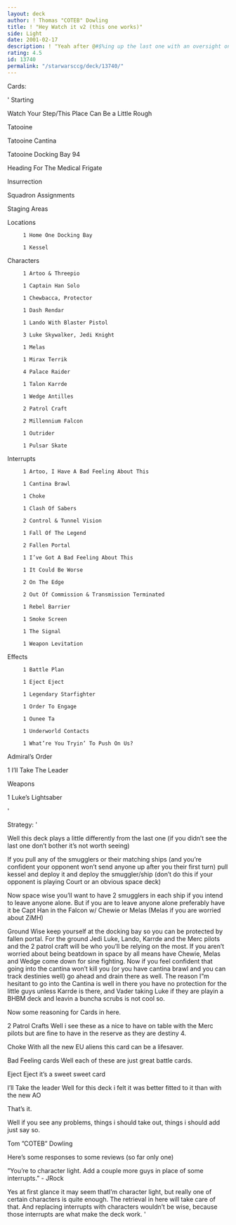 ```yaml
---
layout: deck
author: ! Thomas "COTEB" Dowling
title: ! "Hey Watch it v2 (this one works)"
side: Light
date: 2001-02-17
description: ! "Yeah after @#$%ing up the last one with an oversight on my part I put this one together and well it works."
rating: 4.5
id: 13740
permalink: "/starwarsccg/deck/13740/"
---
```

Cards: 

' Starting


Watch Your Step/This Place Can Be a Little Rough 


Tatooine  

Tatooine Cantina  

Tatooine Docking Bay 94 


Heading For The Medical Frigate  


Insurrection

Squadron Assignments  

Staging Areas              


  Locations


         1 Home One Docking Bay  

         1 Kessel  


  Characters


         1 Artoo & Threepio  

         1 Captain Han Solo  

         1 Chewbacca, Protector  

         1 Dash Rendar  

         1 Lando With Blaster Pistol  

         3 Luke Skywalker, Jedi Knight  

         1 Melas  

         1 Mirax Terrik  

         4 Palace Raider 

         1 Talon Karrde  

         1 Wedge Antilles  

         2 Patrol Craft 

         2 Millennium Falcon  

         1 Outrider  

         1 Pulsar Skate  


  Interrupts


         1 Artoo, I Have A Bad Feeling About This  

         1 Cantina Brawl 

         1 Choke 

         1 Clash Of Sabers  

         2 Control & Tunnel Vision 

         1 Fall Of The Legend  

         2 Fallen Portal  

         1 I’ve Got A Bad Feeling About This 

         1 It Could Be Worse 

         2 On The Edge 

         2 Out Of Commission & Transmission Terminated 

         1 Rebel Barrier 

         1 Smoke Screen  

         1 The Signal  

         1 Weapon Levitation  


  Effects


         1 Battle Plan  

         1 Eject Eject 

         1 Legendary Starfighter  

         1 Order To Engage  

         1 Ounee Ta  

         1 Underworld Contacts  

         1 What’re You Tryin’ To Push On Us?   


 Admiral’s Order


1 I’ll Take The Leader 


Weapons


   1 Luke’s Lightsaber  

'

Strategy: '

Well this deck plays a little differently from the last one (if you didn’t see the last one don’t bother it’s not worth seeing)


 If you pull any of the smugglers or their matching ships (and you’re confident your opponent won’t send anyone up after you their first turn) pull kessel and deploy it and deploy the smuggler/ship (don’t do this if your opponent is playing Court or an obvious space deck)


 Now space wise you’ll want to have 2 smugglers in each ship if you intend to leave anyone alone. But if you are to leave anyone alone preferably have it be Capt Han in the Falcon w/ Chewie or Melas (Melas if you are worried about ZiMH)


 Ground Wise keep yourself at the docking bay so you can be protected by fallen portal. For the ground Jedi Luke, Lando, Karrde and the Merc pilots and the 2 patrol craft will be who you’ll be relying on the most. If you aren’t worried about being beatdown in space by all means have Chewie, Melas and Wedge come down for sine fighting. Now if you feel confident that going into the cantina won’t kill you (or you have cantina brawl and you can track destinies well) go ahead and drain there as well. The reason I”m hesitant to go into the Cantina is well in there you have no protection for the little guys unless Karrde is there, and Vader taking Luke if they are playin a BHBM deck and leavin a buncha scrubs is not cool so.




 Now some reasoning for Cards in here.


 2 Patrol Crafts Well i see these as a nice to have on table with the Merc pilots but are fine to have in the reserve as they are destiny 4.


 Choke With all the new EU aliens this card can be a lifesaver.


Bad Feeling cards Well each of these are just great battle cards.


Eject Eject it’s a sweet sweet card


I’ll Take the leader Well for this deck i felt it was better fitted to it than with the new AO



 That’s it.


 Well if you see any problems, things i should take out, things i should add just say so.


 Tom ”COTEB” Dowling



 Here’s some responses to some reviews (so far only one)


”You’re to character light. Add a couple more guys in place of some interrupts.”  - JRock 


 Yes at first glance it may seem thatI’m character light, but really one of certain characters is quite enough. The retrieval in here will take care of that. And replacing interrupts with characters wouldn’t be wise, because those interrupts are what make the deck work. '
